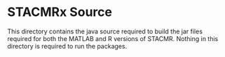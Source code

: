 STACMRx Source
===

This directory contains the java source required to build the jar files required for both the MATLAB and R versions of STACMR. Nothing in this directory is required to run the packages.

